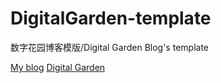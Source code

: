 # DigitalGarden-template
数字花园博客模版/Digital Garden Blog's template

[My blog](https://obsidian-digital-garden-virid.vercel.app/)
[Digital Garden](https://dg-docs.ole.dev/)

